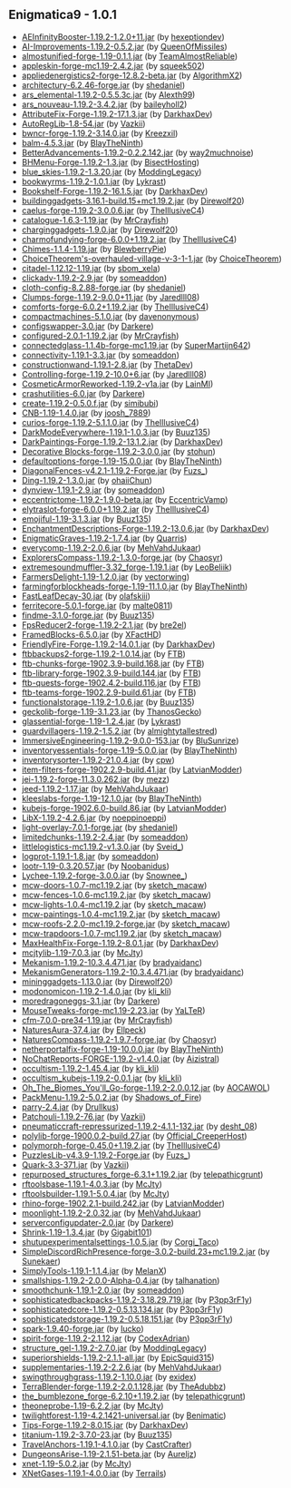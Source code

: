 ## Enigmatica9 - 1.0.1

  * [AEInfinityBooster-1.19.2-1.2.0+11.jar](https://www.curseforge.com/minecraft/mc-mods/aeinfinitybooster/files/3940200) (by [hexeptiondev](https://www.curseforge.com/members/hexeptiondev/projects))
  * [AI-Improvements-1.19.2-0.5.2.jar](https://www.curseforge.com/minecraft/mc-mods/ai-improvements/files/4019127) (by [QueenOfMissiles](https://www.curseforge.com/members/QueenOfMissiles/projects))
  * [almostunified-forge-1.19-0.1.1.jar](https://www.curseforge.com/minecraft/mc-mods/almost-unified/files/4009684) (by [TeamAlmostReliable](https://www.curseforge.com/members/TeamAlmostReliable/projects))
  * [appleskin-forge-mc1.19-2.4.2.jar](https://www.curseforge.com/minecraft/mc-mods/appleskin/files/3872808) (by [squeek502](https://www.curseforge.com/members/squeek502/projects))
  * [appliedenergistics2-forge-12.8.2-beta.jar](https://www.curseforge.com/minecraft/mc-mods/applied-energistics-2/files/4023395) (by [AlgorithmX2](https://www.curseforge.com/members/AlgorithmX2/projects))
  * [architectury-6.2.46-forge.jar](https://www.curseforge.com/minecraft/mc-mods/architectury-api/files/3984018) (by [shedaniel](https://www.curseforge.com/members/shedaniel/projects))
  * [ars_elemental-1.19.2-0.5.5.3c.jar](https://www.curseforge.com/minecraft/mc-mods/ars-elemental/files/3996456) (by [Alexth99](https://www.curseforge.com/members/Alexth99/projects))
  * [ars_nouveau-1.19.2-3.4.2.jar](https://www.curseforge.com/minecraft/mc-mods/ars-nouveau/files/4023830) (by [baileyholl2](https://www.curseforge.com/members/baileyholl2/projects))
  * [AttributeFix-Forge-1.19.2-17.1.3.jar](https://www.curseforge.com/minecraft/mc-mods/attributefix/files/3963622) (by [DarkhaxDev](https://www.curseforge.com/members/DarkhaxDev/projects))
  * [AutoRegLib-1.8-54.jar](https://www.curseforge.com/minecraft/mc-mods/autoreglib/files/3857246) (by [Vazkii](https://www.curseforge.com/members/Vazkii/projects))
  * [bwncr-forge-1.19.2-3.14.0.jar](https://www.curseforge.com/minecraft/mc-mods/bad-wither-no-cookie-reloaded/files/3974234) (by [Kreezxil](https://www.curseforge.com/members/Kreezxil/projects))
  * [balm-4.5.3.jar](https://www.curseforge.com/minecraft/mc-mods/balm/files/3914527) (by [BlayTheNinth](https://www.curseforge.com/members/BlayTheNinth/projects))
  * [BetterAdvancements-1.19.2-0.2.2.142.jar](https://www.curseforge.com/minecraft/mc-mods/better-advancements/files/3940452) (by [way2muchnoise](https://www.curseforge.com/members/way2muchnoise/projects))
  * [BHMenu-Forge-1.19.2-1.3.jar](https://www.curseforge.com/minecraft/mc-mods/bisecthosting-server-integration-menu-forge/files/3944979) (by [BisectHosting](https://www.curseforge.com/members/BisectHosting/projects))
  * [blue_skies-1.19.2-1.3.20.jar](https://www.curseforge.com/minecraft/mc-mods/blue-skies/files/3966273) (by [ModdingLegacy](https://www.curseforge.com/members/ModdingLegacy/projects))
  * [bookwyrms-1.19.2-1.0.1.jar](https://www.curseforge.com/minecraft/mc-mods/book-wyrms/files/3942111) (by [Lykrast](https://www.curseforge.com/members/Lykrast/projects))
  * [Bookshelf-Forge-1.19.2-16.1.5.jar](https://www.curseforge.com/minecraft/mc-mods/bookshelf/files/3964325) (by [DarkhaxDev](https://www.curseforge.com/members/DarkhaxDev/projects))
  * [buildinggadgets-3.16.1-build.15+mc1.19.2.jar](https://www.curseforge.com/minecraft/mc-mods/building-gadgets/files/4002496) (by [Direwolf20](https://www.curseforge.com/members/Direwolf20/projects))
  * [caelus-forge-1.19.2-3.0.0.6.jar](https://www.curseforge.com/minecraft/mc-mods/caelus/files/3929284) (by [TheIllusiveC4](https://www.curseforge.com/members/TheIllusiveC4/projects))
  * [catalogue-1.6.3-1.19.jar](https://www.curseforge.com/minecraft/mc-mods/catalogue/files/3873264) (by [MrCrayfish](https://www.curseforge.com/members/MrCrayfish/projects))
  * [charginggadgets-1.9.0.jar](https://www.curseforge.com/minecraft/mc-mods/charging-gadgets/files/3955867) (by [Direwolf20](https://www.curseforge.com/members/Direwolf20/projects))
  * [charmofundying-forge-6.0.0+1.19.2.jar](https://www.curseforge.com/minecraft/mc-mods/charm-of-undying/files/3927421) (by [TheIllusiveC4](https://www.curseforge.com/members/TheIllusiveC4/projects))
  * [Chimes-1.1.4-1.19.jar](https://www.curseforge.com/minecraft/mc-mods/chimes/files/3921709) (by [BlewberryPie](https://www.curseforge.com/members/BlewberryPie/projects))
  * [ChoiceTheorem's-overhauled-village-v-3-1-1.jar](https://www.curseforge.com/minecraft/mc-mods/choicetheorems-overhauled-village/files/3949810) (by [ChoiceTheorem](https://www.curseforge.com/members/ChoiceTheorem/projects))
  * [citadel-1.12.12-1.19.jar](https://www.curseforge.com/minecraft/mc-mods/citadel/files/4007580) (by [sbom_xela](https://www.curseforge.com/members/sbom_xela/projects))
  * [clickadv-1.19.2-2.9.jar](https://www.curseforge.com/minecraft/mc-mods/clickable-advancements/files/3969986) (by [someaddon](https://www.curseforge.com/members/someaddon/projects))
  * [cloth-config-8.2.88-forge.jar](https://www.curseforge.com/minecraft/mc-mods/cloth-config/files/3972423) (by [shedaniel](https://www.curseforge.com/members/shedaniel/projects))
  * [Clumps-forge-1.19.2-9.0.0+11.jar](https://www.curseforge.com/minecraft/mc-mods/clumps/files/3950216) (by [Jaredlll08](https://www.curseforge.com/members/Jaredlll08/projects))
  * [comforts-forge-6.0.2+1.19.2.jar](https://www.curseforge.com/minecraft/mc-mods/comforts/files/4019558) (by [TheIllusiveC4](https://www.curseforge.com/members/TheIllusiveC4/projects))
  * [compactmachines-5.1.0.jar](https://www.curseforge.com/minecraft/mc-mods/compact-machines/files/3907274) (by [davenonymous](https://www.curseforge.com/members/davenonymous/projects))
  * [configswapper-3.0.jar](https://www.curseforge.com/minecraft/mc-mods/config-swapper/files/3996376) (by [Darkere](https://www.curseforge.com/members/Darkere/projects))
  * [configured-2.0.1-1.19.2.jar](https://www.curseforge.com/minecraft/mc-mods/configured/files/4011355) (by [MrCrayfish](https://www.curseforge.com/members/MrCrayfish/projects))
  * [connectedglass-1.1.4b-forge-mc1.19.jar](https://www.curseforge.com/minecraft/mc-mods/connected-glass/files/3871967) (by [SuperMartijn642](https://www.curseforge.com/members/SuperMartijn642/projects))
  * [connectivity-1.19.1-3.3.jar](https://www.curseforge.com/minecraft/mc-mods/connectivity/files/3911351) (by [someaddon](https://www.curseforge.com/members/someaddon/projects))
  * [constructionwand-1.19.1-2.8.jar](https://www.curseforge.com/minecraft/mc-mods/construction-wand/files/3926815) (by [ThetaDev](https://www.curseforge.com/members/ThetaDev/projects))
  * [Controlling-forge-1.19.2-10.0+6.jar](https://www.curseforge.com/minecraft/mc-mods/controlling/files/3950211) (by [Jaredlll08](https://www.curseforge.com/members/Jaredlll08/projects))
  * [CosmeticArmorReworked-1.19.2-v1a.jar](https://www.curseforge.com/minecraft/mc-mods/cosmetic-armor-reworked/files/4016732) (by [LainMI](https://www.curseforge.com/members/LainMI/projects))
  * [crashutilities-6.0.jar](https://www.curseforge.com/minecraft/mc-mods/crash-utilities/files/3908263) (by [Darkere](https://www.curseforge.com/members/Darkere/projects))
  * [create-1.19.2-0.5.0.f.jar](https://www.curseforge.com/minecraft/mc-mods/create/files/4011414) (by [simibubi](https://www.curseforge.com/members/simibubi/projects))
  * [CNB-1.19-1.4.0.jar](https://www.curseforge.com/minecraft/mc-mods/creatures-and-beasts/files/3937092) (by [joosh_7889](https://www.curseforge.com/members/joosh_7889/projects))
  * [curios-forge-1.19.2-5.1.1.0.jar](https://www.curseforge.com/minecraft/mc-mods/curios/files/3924518) (by [TheIllusiveC4](https://www.curseforge.com/members/TheIllusiveC4/projects))
  * [DarkModeEverywhere-1.19.1-1.0.3.jar](https://www.curseforge.com/minecraft/mc-mods/dark-mode-everywhere/files/3912329) (by [Buuz135](https://www.curseforge.com/members/Buuz135/projects))
  * [DarkPaintings-Forge-1.19.2-13.1.2.jar](https://www.curseforge.com/minecraft/mc-mods/dark-paintings/files/3943033) (by [DarkhaxDev](https://www.curseforge.com/members/DarkhaxDev/projects))
  * [Decorative Blocks-forge-1.19.2-3.0.0.jar](https://www.curseforge.com/minecraft/mc-mods/decorative-blocks/files/3941638) (by [stohun](https://www.curseforge.com/members/stohun/projects))
  * [defaultoptions-forge-1.19-15.0.0.jar](https://www.curseforge.com/minecraft/mc-mods/default-options/files/3832590) (by [BlayTheNinth](https://www.curseforge.com/members/BlayTheNinth/projects))
  * [DiagonalFences-v4.2.1-1.19.2-Forge.jar](https://www.curseforge.com/minecraft/mc-mods/diagonal-fences/files/3956723) (by [Fuzs_](https://www.curseforge.com/members/Fuzs_/projects))
  * [Ding-1.19.2-1.3.0.jar](https://www.curseforge.com/minecraft/mc-mods/ding/files/3974456) (by [ohaiiChun](https://www.curseforge.com/members/ohaiiChun/projects))
  * [dynview-1.19.1-2.9.jar](https://www.curseforge.com/minecraft/mc-mods/dynamic-view/files/3919241) (by [someaddon](https://www.curseforge.com/members/someaddon/projects))
  * [eccentrictome-1.19.2-1.9.0-beta.jar](https://www.curseforge.com/minecraft/mc-mods/eccentric-tome/files/3993932) (by [EccentricVamp](https://www.curseforge.com/members/EccentricVamp/projects))
  * [elytraslot-forge-6.0.0+1.19.2.jar](https://www.curseforge.com/minecraft/mc-mods/elytra-slot/files/3929276) (by [TheIllusiveC4](https://www.curseforge.com/members/TheIllusiveC4/projects))
  * [emojiful-1.19-3.1.3.jar](https://www.curseforge.com/minecraft/mc-mods/emojiful/files/3963433) (by [Buuz135](https://www.curseforge.com/members/Buuz135/projects))
  * [EnchantmentDescriptions-Forge-1.19.2-13.0.6.jar](https://www.curseforge.com/minecraft/mc-mods/enchantment-descriptions/files/4023969) (by [DarkhaxDev](https://www.curseforge.com/members/DarkhaxDev/projects))
  * [EnigmaticGraves-1.19.2-1.7.4.jar](https://www.curseforge.com/minecraft/mc-mods/enigmatic-graves/files/4024605) (by [Quarris](https://www.curseforge.com/members/Quarris/projects))
  * [everycomp-1.19.2-2.0.6.jar](https://www.curseforge.com/minecraft/mc-mods/every-compat/files/3959071) (by [MehVahdJukaar](https://www.curseforge.com/members/MehVahdJukaar/projects))
  * [ExplorersCompass-1.19.2-1.3.0-forge.jar](https://www.curseforge.com/minecraft/mc-mods/explorers-compass/files/4016467) (by [Chaosyr](https://www.curseforge.com/members/Chaosyr/projects))
  * [extremesoundmuffler-3.32_forge-1.19.1.jar](https://www.curseforge.com/minecraft/mc-mods/extreme-sound-muffler/files/3913323) (by [LeoBeliik](https://www.curseforge.com/members/LeoBeliik/projects))
  * [FarmersDelight-1.19-1.2.0.jar](https://www.curseforge.com/minecraft/mc-mods/farmers-delight/files/3999157) (by [vectorwing](https://www.curseforge.com/members/vectorwing/projects))
  * [farmingforblockheads-forge-1.19-11.1.0.jar](https://www.curseforge.com/minecraft/mc-mods/farming-for-blockheads/files/3901908) (by [BlayTheNinth](https://www.curseforge.com/members/BlayTheNinth/projects))
  * [FastLeafDecay-30.jar](https://www.curseforge.com/minecraft/mc-mods/fast-leaf-decay/files/3894512) (by [olafskiii](https://www.curseforge.com/members/olafskiii/projects))
  * [ferritecore-5.0.1-forge.jar](https://www.curseforge.com/minecraft/mc-mods/ferritecore/files/3875371) (by [malte0811](https://www.curseforge.com/members/malte0811/projects))
  * [findme-3.1.0-forge.jar](https://www.curseforge.com/minecraft/mc-mods/findme/files/3910001) (by [Buuz135](https://www.curseforge.com/members/Buuz135/projects))
  * [FpsReducer2-forge-1.19.2-2.1.jar](https://www.curseforge.com/minecraft/mc-mods/fps-reducer/files/3931329) (by [bre2el](https://www.curseforge.com/members/bre2el/projects))
  * [FramedBlocks-6.5.0.jar](https://www.curseforge.com/minecraft/mc-mods/framedblocks/files/4018364) (by [XFactHD](https://www.curseforge.com/members/XFactHD/projects))
  * [FriendlyFire-Forge-1.19.2-14.0.1.jar](https://www.curseforge.com/minecraft/mc-mods/friendly-fire/files/3943048) (by [DarkhaxDev](https://www.curseforge.com/members/DarkhaxDev/projects))
  * [ftbbackups2-forge-1.19.2-1.0.14.jar](https://www.curseforge.com/minecraft/mc-mods/ftb-backups-2/files/3989572) (by [FTB](https://www.curseforge.com/members/FTB/projects))
  * [ftb-chunks-forge-1902.3.9-build.168.jar](https://www.curseforge.com/minecraft/mc-mods/ftb-chunks-forge/files/3981376) (by [FTB](https://www.curseforge.com/members/FTB/projects))
  * [ftb-library-forge-1902.3.9-build.144.jar](https://www.curseforge.com/minecraft/mc-mods/ftb-library-forge/files/3963543) (by [FTB](https://www.curseforge.com/members/FTB/projects))
  * [ftb-quests-forge-1902.4.2-build.116.jar](https://www.curseforge.com/minecraft/mc-mods/ftb-quests-forge/files/3994215) (by [FTB](https://www.curseforge.com/members/FTB/projects))
  * [ftb-teams-forge-1902.2.9-build.61.jar](https://www.curseforge.com/minecraft/mc-mods/ftb-teams-forge/files/3963573) (by [FTB](https://www.curseforge.com/members/FTB/projects))
  * [functionalstorage-1.19.2-1.0.6.jar](https://www.curseforge.com/minecraft/mc-mods/functional-storage/files/3956973) (by [Buuz135](https://www.curseforge.com/members/Buuz135/projects))
  * [geckolib-forge-1.19-3.1.23.jar](https://www.curseforge.com/minecraft/mc-mods/geckolib/files/4019767) (by [ThanosGecko](https://www.curseforge.com/members/ThanosGecko/projects))
  * [glassential-forge-1.19-1.2.4.jar](https://www.curseforge.com/minecraft/mc-mods/glassential/files/3901780) (by [Lykrast](https://www.curseforge.com/members/Lykrast/projects))
  * [guardvillagers-1.19.2-1.5.2.jar](https://www.curseforge.com/minecraft/mc-mods/guard-villagers/files/3970122) (by [almightytallestred](https://www.curseforge.com/members/almightytallestred/projects))
  * [ImmersiveEngineering-1.19.2-9.0.0-153.jar](https://www.curseforge.com/minecraft/mc-mods/immersive-engineering/files/3963698) (by [BluSunrize](https://www.curseforge.com/members/BluSunrize/projects))
  * [inventoryessentials-forge-1.19-5.0.0.jar](https://www.curseforge.com/minecraft/mc-mods/inventory-essentials/files/3832522) (by [BlayTheNinth](https://www.curseforge.com/members/BlayTheNinth/projects))
  * [inventorysorter-1.19.2-21.0.4.jar](https://www.curseforge.com/minecraft/mc-mods/inventory-sorter/files/3963662) (by [cpw](https://www.curseforge.com/members/cpw/projects))
  * [item-filters-forge-1902.2.9-build.41.jar](https://www.curseforge.com/minecraft/mc-mods/item-filters/files/3993782) (by [LatvianModder](https://www.curseforge.com/members/LatvianModder/projects))
  * [jei-1.19.2-forge-11.3.0.262.jar](https://www.curseforge.com/minecraft/mc-mods/jei/files/3969039) (by [mezz](https://www.curseforge.com/members/mezz/projects))
  * [jeed-1.19.2-1.17.jar](https://www.curseforge.com/minecraft/mc-mods/just-enough-effect-descriptions-jeed/files/3996391) (by [MehVahdJukaar](https://www.curseforge.com/members/MehVahdJukaar/projects))
  * [kleeslabs-forge-1.19-12.1.0.jar](https://www.curseforge.com/minecraft/mc-mods/kleeslabs/files/3927984) (by [BlayTheNinth](https://www.curseforge.com/members/BlayTheNinth/projects))
  * [kubejs-forge-1902.6.0-build.86.jar](https://www.curseforge.com/minecraft/mc-mods/kubejs/files/4023910) (by [LatvianModder](https://www.curseforge.com/members/LatvianModder/projects))
  * [LibX-1.19.2-4.2.6.jar](https://www.curseforge.com/minecraft/mc-mods/libx/files/3968208) (by [noeppinoeppi](https://www.curseforge.com/members/noeppinoeppi/projects))
  * [light-overlay-7.0.1-forge.jar](https://www.curseforge.com/minecraft/mc-mods/light-overlay/files/3872055) (by [shedaniel](https://www.curseforge.com/members/shedaniel/projects))
  * [limitedchunks-1.19.2-2.4.jar](https://www.curseforge.com/minecraft/mc-mods/limited-chunkloading/files/3932588) (by [someaddon](https://www.curseforge.com/members/someaddon/projects))
  * [littlelogistics-mc1.19.2-v1.3.0.jar](https://www.curseforge.com/minecraft/mc-mods/little-logistics/files/3933484) (by [Sveid_](https://www.curseforge.com/members/Sveid_/projects))
  * [logprot-1.19.1-1.8.jar](https://www.curseforge.com/minecraft/mc-mods/login-protection/files/3912366) (by [someaddon](https://www.curseforge.com/members/someaddon/projects))
  * [lootr-1.19-0.3.20.57.jar](https://www.curseforge.com/minecraft/mc-mods/lootr/files/3891821) (by [Noobanidus](https://www.curseforge.com/members/Noobanidus/projects))
  * [Lychee-1.19.2-forge-3.0.0.jar](https://www.curseforge.com/minecraft/mc-mods/lychee/files/4005679) (by [Snownee_](https://www.curseforge.com/members/Snownee_/projects))
  * [mcw-doors-1.0.7-mc1.19.2.jar](https://www.curseforge.com/minecraft/mc-mods/macaws-doors/files/3930976) (by [sketch_macaw](https://www.curseforge.com/members/sketch_macaw/projects))
  * [mcw-fences-1.0.6-mc1.19.2.jar](https://www.curseforge.com/minecraft/mc-mods/macaws-fences-and-walls/files/3923128) (by [sketch_macaw](https://www.curseforge.com/members/sketch_macaw/projects))
  * [mcw-lights-1.0.4-mc1.19.2.jar](https://www.curseforge.com/minecraft/mc-mods/macaws-lights-and-lamps/files/3923131) (by [sketch_macaw](https://www.curseforge.com/members/sketch_macaw/projects))
  * [mcw-paintings-1.0.4-mc1.19.2.jar](https://www.curseforge.com/minecraft/mc-mods/macaws-paintings/files/3922999) (by [sketch_macaw](https://www.curseforge.com/members/sketch_macaw/projects))
  * [mcw-roofs-2.2.0-mc1.19.2-forge.jar](https://www.curseforge.com/minecraft/mc-mods/macaws-roofs/files/3963949) (by [sketch_macaw](https://www.curseforge.com/members/sketch_macaw/projects))
  * [mcw-trapdoors-1.0.7-mc1.19.2.jar](https://www.curseforge.com/minecraft/mc-mods/macaws-trapdoors/files/3923124) (by [sketch_macaw](https://www.curseforge.com/members/sketch_macaw/projects))
  * [MaxHealthFix-Forge-1.19.2-8.0.1.jar](https://www.curseforge.com/minecraft/mc-mods/max-health-fix/files/3943055) (by [DarkhaxDev](https://www.curseforge.com/members/DarkhaxDev/projects))
  * [mcjtylib-1.19-7.0.3.jar](https://www.curseforge.com/minecraft/mc-mods/mcjtylib/files/3994824) (by [McJty](https://www.curseforge.com/members/McJty/projects))
  * [Mekanism-1.19.2-10.3.4.471.jar](https://www.curseforge.com/minecraft/mc-mods/mekanism/files/4020942) (by [bradyaidanc](https://www.curseforge.com/members/bradyaidanc/projects))
  * [MekanismGenerators-1.19.2-10.3.4.471.jar](https://www.curseforge.com/minecraft/mc-mods/mekanism-generators/files/4020944) (by [bradyaidanc](https://www.curseforge.com/members/bradyaidanc/projects))
  * [mininggadgets-1.13.0.jar](https://www.curseforge.com/minecraft/mc-mods/mining-gadgets/files/3955880) (by [Direwolf20](https://www.curseforge.com/members/Direwolf20/projects))
  * [modonomicon-1.19.2-1.4.0.jar](https://www.curseforge.com/minecraft/mc-mods/modonomicon/files/4017879) (by [kli_kli](https://www.curseforge.com/members/kli_kli/projects))
  * [moredragoneggs-3.1.jar](https://www.curseforge.com/minecraft/mc-mods/more-dragon-eggs/files/3545748) (by [Darkere](https://www.curseforge.com/members/Darkere/projects))
  * [MouseTweaks-forge-mc1.19-2.23.jar](https://www.curseforge.com/minecraft/mc-mods/mouse-tweaks/files/3871353) (by [YaLTeR](https://www.curseforge.com/members/YaLTeR/projects))
  * [cfm-7.0.0-pre34-1.19.jar](https://www.curseforge.com/minecraft/mc-mods/mrcrayfish-furniture-mod/files/3907425) (by [MrCrayfish](https://www.curseforge.com/members/MrCrayfish/projects))
  * [NaturesAura-37.4.jar](https://www.curseforge.com/minecraft/mc-mods/natures-aura/files/4012727) (by [Ellpeck](https://www.curseforge.com/members/Ellpeck/projects))
  * [NaturesCompass-1.19.2-1.9.7-forge.jar](https://www.curseforge.com/minecraft/mc-mods/natures-compass/files/3923765) (by [Chaosyr](https://www.curseforge.com/members/Chaosyr/projects))
  * [netherportalfix-forge-1.19-10.0.0.jar](https://www.curseforge.com/minecraft/mc-mods/netherportalfix/files/3832619) (by [BlayTheNinth](https://www.curseforge.com/members/BlayTheNinth/projects))
  * [NoChatReports-FORGE-1.19.2-v1.4.0.jar](https://www.curseforge.com/minecraft/mc-mods/no-chat-reports/files/3926371) (by [Aizistral](https://www.curseforge.com/members/Aizistral/projects))
  * [occultism-1.19.2-1.45.4.jar](https://www.curseforge.com/minecraft/mc-mods/occultism/files/4001663) (by [kli_kli](https://www.curseforge.com/members/kli_kli/projects))
  * [occultism_kubejs-1.19.2-0.0.1.jar](https://www.curseforge.com/minecraft/mc-mods/occultism-kubejs/files/4014969) (by [kli_kli](https://www.curseforge.com/members/kli_kli/projects))
  * [Oh_The_Biomes_You'll_Go-forge-1.19.2-2.0.0.12.jar](https://www.curseforge.com/minecraft/mc-mods/oh-the-biomes-youll-go/files/4024149) (by [AOCAWOL](https://www.curseforge.com/members/AOCAWOL/projects))
  * [PackMenu-1.19.2-5.0.2.jar](https://www.curseforge.com/minecraft/mc-mods/packmenu/files/3956351) (by [Shadows_of_Fire](https://www.curseforge.com/members/Shadows_of_Fire/projects))
  * [parry-2.4.jar](https://www.curseforge.com/minecraft/mc-mods/parry/files/3871819) (by [Drullkus](https://www.curseforge.com/members/Drullkus/projects))
  * [Patchouli-1.19.2-76.jar](https://www.curseforge.com/minecraft/mc-mods/patchouli/files/3936481) (by [Vazkii](https://www.curseforge.com/members/Vazkii/projects))
  * [pneumaticcraft-repressurized-1.19.2-4.1.1-132.jar](https://www.curseforge.com/minecraft/mc-mods/pneumaticcraft-repressurized/files/3969903) (by [desht_08](https://www.curseforge.com/members/desht_08/projects))
  * [polylib-forge-1900.0.2-build.27.jar](https://www.curseforge.com/minecraft/mc-mods/polylib/files/3906111) (by [Official_CreeperHost](https://www.curseforge.com/members/Official_CreeperHost/projects))
  * [polymorph-forge-0.45.0+1.19.2.jar](https://www.curseforge.com/minecraft/mc-mods/polymorph/files/3930145) (by [TheIllusiveC4](https://www.curseforge.com/members/TheIllusiveC4/projects))
  * [PuzzlesLib-v4.3.9-1.19.2-Forge.jar](https://www.curseforge.com/minecraft/mc-mods/puzzles-lib/files/4017925) (by [Fuzs_](https://www.curseforge.com/members/Fuzs_/projects))
  * [Quark-3.3-371.jar](https://www.curseforge.com/minecraft/mc-mods/quark/files/3961436) (by [Vazkii](https://www.curseforge.com/members/Vazkii/projects))
  * [repurposed_structures_forge-6.3.1+1.19.2.jar](https://www.curseforge.com/minecraft/mc-mods/repurposed-structures/files/4017422) (by [telepathicgrunt](https://www.curseforge.com/members/telepathicgrunt/projects))
  * [rftoolsbase-1.19.1-4.0.3.jar](https://www.curseforge.com/minecraft/mc-mods/rftools-base/files/3970757) (by [McJty](https://www.curseforge.com/members/McJty/projects))
  * [rftoolsbuilder-1.19.1-5.0.4.jar](https://www.curseforge.com/minecraft/mc-mods/rftools-builder/files/3994831) (by [McJty](https://www.curseforge.com/members/McJty/projects))
  * [rhino-forge-1902.2.1-build.242.jar](https://www.curseforge.com/minecraft/mc-mods/rhino/files/4023100) (by [LatvianModder](https://www.curseforge.com/members/LatvianModder/projects))
  * [moonlight-1.19.2-2.0.32.jar](https://www.curseforge.com/minecraft/mc-mods/selene/files/4019813) (by [MehVahdJukaar](https://www.curseforge.com/members/MehVahdJukaar/projects))
  * [serverconfigupdater-2.0.jar](https://www.curseforge.com/minecraft/mc-mods/serverconfig-updater/files/3585637) (by [Darkere](https://www.curseforge.com/members/Darkere/projects))
  * [Shrink-1.19-1.3.4.jar](https://www.curseforge.com/minecraft/mc-mods/shrink_/files/3906397) (by [Gigabit101](https://www.curseforge.com/members/Gigabit101/projects))
  * [shutupexperimentalsettings-1.0.5.jar](https://www.curseforge.com/minecraft/mc-mods/shutup-experimental-settings/files/3759881) (by [Corgi_Taco](https://www.curseforge.com/members/Corgi_Taco/projects))
  * [SimpleDiscordRichPresence-forge-3.0.2-build.23+mc1.19.2.jar](https://www.curseforge.com/minecraft/mc-mods/simple-discord-rich-presence/files/3987246) (by [Sunekaer](https://www.curseforge.com/members/Sunekaer/projects))
  * [SimplyTools-1.19.1-1.1.4.jar](https://www.curseforge.com/minecraft/mc-mods/simply-tools/files/4009742) (by [MelanX](https://www.curseforge.com/members/MelanX/projects))
  * [smallships-1.19.2-2.0.0-Alpha-0.4.jar](https://www.curseforge.com/minecraft/mc-mods/small-ships/files/3926824) (by [talhanation](https://www.curseforge.com/members/talhanation/projects))
  * [smoothchunk-1.19.1-2.0.jar](https://www.curseforge.com/minecraft/mc-mods/smooth-chunk-save/files/3922654) (by [someaddon](https://www.curseforge.com/members/someaddon/projects))
  * [sophisticatedbackpacks-1.19.2-3.18.29.719.jar](https://www.curseforge.com/minecraft/mc-mods/sophisticated-backpacks/files/4006090) (by [P3pp3rF1y](https://www.curseforge.com/members/P3pp3rF1y/projects))
  * [sophisticatedcore-1.19.2-0.5.13.134.jar](https://www.curseforge.com/minecraft/mc-mods/sophisticated-core/files/4019679) (by [P3pp3rF1y](https://www.curseforge.com/members/P3pp3rF1y/projects))
  * [sophisticatedstorage-1.19.2-0.5.18.151.jar](https://www.curseforge.com/minecraft/mc-mods/sophisticated-storage/files/4006094) (by [P3pp3rF1y](https://www.curseforge.com/members/P3pp3rF1y/projects))
  * [spark-1.9.40-forge.jar](https://www.curseforge.com/minecraft/mc-mods/spark/files/4002084) (by [Iucko](https://www.curseforge.com/members/Iucko/projects))
  * [spirit-forge-1.19.2-2.1.12.jar](https://www.curseforge.com/minecraft/mc-mods/spirit/files/3945322) (by [CodexAdrian](https://www.curseforge.com/members/CodexAdrian/projects))
  * [structure_gel-1.19.2-2.7.0.jar](https://www.curseforge.com/minecraft/mc-mods/structure-gel-api/files/4018610) (by [ModdingLegacy](https://www.curseforge.com/members/ModdingLegacy/projects))
  * [superiorshields-1.19.2-2.1.1-all.jar](https://www.curseforge.com/minecraft/mc-mods/superior-shields/files/3947978) (by [EpicSquid315](https://www.curseforge.com/members/EpicSquid315/projects))
  * [supplementaries-1.19.2-2.2.6.jar](https://www.curseforge.com/minecraft/mc-mods/supplementaries/files/4023640) (by [MehVahdJukaar](https://www.curseforge.com/members/MehVahdJukaar/projects))
  * [swingthroughgrass-1.19.2-1.10.0.jar](https://www.curseforge.com/minecraft/mc-mods/swingthroughgrass/files/3922675) (by [exidex](https://www.curseforge.com/members/exidex/projects))
  * [TerraBlender-forge-1.19.2-2.0.1.128.jar](https://www.curseforge.com/minecraft/mc-mods/terrablender/files/4013816) (by [TheAdubbz](https://www.curseforge.com/members/TheAdubbz/projects))
  * [the_bumblezone_forge-6.2.10+1.19.2.jar](https://www.curseforge.com/minecraft/mc-mods/the-bumblezone-forge/files/4019407) (by [telepathicgrunt](https://www.curseforge.com/members/telepathicgrunt/projects))
  * [theoneprobe-1.19-6.2.2.jar](https://www.curseforge.com/minecraft/mc-mods/the-one-probe/files/3965693) (by [McJty](https://www.curseforge.com/members/McJty/projects))
  * [twilightforest-1.19-4.2.1421-universal.jar](https://www.curseforge.com/minecraft/mc-mods/the-twilight-forest/files/3995805) (by [Benimatic](https://www.curseforge.com/members/Benimatic/projects))
  * [Tips-Forge-1.19.2-8.0.15.jar](https://www.curseforge.com/minecraft/mc-mods/tips/files/4021283) (by [DarkhaxDev](https://www.curseforge.com/members/DarkhaxDev/projects))
  * [titanium-1.19.2-3.7.0-23.jar](https://www.curseforge.com/minecraft/mc-mods/titanium/files/4015180) (by [Buuz135](https://www.curseforge.com/members/Buuz135/projects))
  * [TravelAnchors-1.19.1-4.1.0.jar](https://www.curseforge.com/minecraft/mc-mods/travel-anchors/files/3906464) (by [CastCrafter](https://www.curseforge.com/members/CastCrafter/projects))
  * [DungeonsArise-1.19-2.1.51-beta.jar](https://www.curseforge.com/minecraft/mc-mods/when-dungeons-arise/files/3855490) (by [Aureljz](https://www.curseforge.com/members/Aureljz/projects))
  * [xnet-1.19-5.0.2.jar](https://www.curseforge.com/minecraft/mc-mods/xnet/files/3932650) (by [McJty](https://www.curseforge.com/members/McJty/projects))
  * [XNetGases-1.19.1-4.0.0.jar](https://www.curseforge.com/minecraft/mc-mods/xnet-gases/files/3918289) (by [Terrails](https://www.curseforge.com/members/Terrails/projects))

